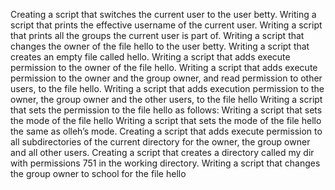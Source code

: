 Creating a script that switches the current user to the user betty.
Writing a script that prints the effective username of the current user.
Writing a script that prints all the groups the current user is part of.
Writing a script that changes the owner of the file hello to the user betty.
Writing a script that creates an empty file called hello.
Writing a script that adds execute permission to the owner of the file hello.
Writing a script that adds execute permission to the owner and the group owner, and read permission to other users, to the file hello.
Writing a script that adds execution permission to the owner, the group owner and the other users, to the file hello
Writing a script that sets the permission to the file hello as follows:
Writing a script that sets the mode of the file hello 
Writing a script that sets the mode of the file hello the same as olleh’s mode.
Creating a script that adds execute permission to all subdirectories of the current directory for the owner, the group owner and all other users.
Creating a script that creates a directory called my dir with permissions 751 in the working directory.
Writing a script that changes the group owner to school for the file hello
